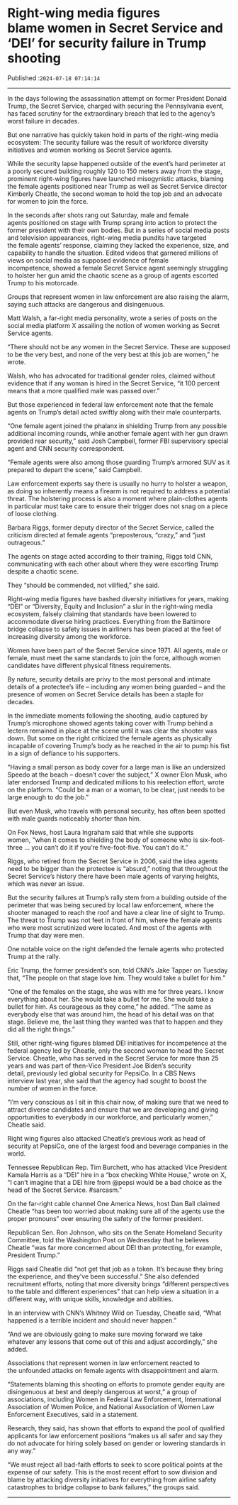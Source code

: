 # Right-wing media figures blame women in Secret Service and ‘DEI’ for security failure in Trump shooting

Published :`2024-07-18 07:14:14`

---

In the days following the assassination attempt on former President Donald Trump, the Secret Service, charged with securing the Pennsylvania event, has faced scrutiny for the extraordinary breach that led to the agency’s worst failure in decades.

But one narrative has quickly taken hold in parts of the right-wing media ecosystem: The security failure was the result of workforce diversity initiatives and women working as Secret Service agents.

While the security lapse happened outside of the event’s hard perimeter at a poorly secured building roughly 120 to 150 meters away from the stage, prominent right-wing figures have launched misogynistic attacks, blaming the female agents positioned near Trump as well as Secret Service director Kimberly Cheatle, the second woman to hold the top job and an advocate for women to join the force.

In the seconds after shots rang out Saturday, male and female agents positioned on stage with Trump sprang into action to protect the former president with their own bodies. But in a series of social media posts and television appearances, right-wing media pundits have targeted the female agents’ response, claiming they lacked the experience, size, and capability to handle the situation. Edited videos that garnered millions of views on social media as supposed evidence of female incompetence, showed a female Secret Service agent seemingly struggling to holster her gun amid the chaotic scene as a group of agents escorted Trump to his motorcade.

Groups that represent women in law enforcement are also raising the alarm, saying such attacks are dangerous and disingenuous.

Matt Walsh, a far-right media personality, wrote a series of posts on the social media platform X assailing the notion of women working as Secret Service agents.

“There should not be any women in the Secret Service. These are supposed to be the very best, and none of the very best at this job are women,” he wrote.

Walsh, who has advocated for traditional gender roles, claimed without evidence that if any woman is hired in the Secret Service, “it 100 percent means that a more qualified male was passed over.”

But those experienced in federal law enforcement note that the female agents on Trump’s detail acted swiftly along with their male counterparts.

“One female agent joined the phalanx in shielding Trump from any possible additional incoming rounds, while another female agent with her gun drawn provided rear security,” said Josh Campbell, former FBI supervisory special agent and CNN security correspondent.

“Female agents were also among those guarding Trump’s armored SUV as it prepared to depart the scene,” said Campbell.

Law enforcement experts say there is usually no hurry to holster a weapon, as doing so inherently means a firearm is not required to address a potential threat. The holstering process is also a moment where plain-clothes agents in particular must take care to ensure their trigger does not snag on a piece of loose clothing.

Barbara Riggs, former deputy director of the Secret Service, called the criticism directed at female agents “preposterous, “crazy,” and “just outrageous.”

The agents on stage acted according to their training, Riggs told CNN, communicating with each other about where they were escorting Trump despite a chaotic scene.

They “should be commended, not vilified,” she said.

Right-wing media figures have bashed diversity initiatives for years, making “DEI” or “Diversity, Equity and Inclusion” a slur in the right-wing media ecosystem, falsely claiming that standards have been lowered to accommodate diverse hiring practices. Everything from the Baltimore bridge collapse to safety issues in airliners has been placed at the feet of increasing diversity among the workforce.

Women have been part of the Secret Service since 1971. All agents, male or female, must meet the same standards to join the force, although women candidates have different physical fitness requirements.

By nature, security details are privy to the most personal and intimate details of a protectee’s life – including any women being guarded – and the presence of women on Secret Service details has been a staple for decades.

In the immediate moments following the shooting, audio captured by Trump’s microphone showed agents taking cover with Trump behind a lectern remained in place at the scene until it was clear the shooter was down. But some on the right criticized the female agents as physically incapable of covering Trump’s body as he reached in the air to pump his fist in a sign of defiance to his supporters.

“Having a small person as body cover for a large man is like an undersized Speedo at the beach – doesn’t cover the subject,” X owner Elon Musk, who later endorsed Trump and dedicated millions to his reelection effort, wrote on the platform. “Could be a man or a woman, to be clear, just needs to be large enough to do the job.”

But even Musk, who travels with personal security, has often been spotted with male guards noticeably shorter than him.

On Fox News, host Laura Ingraham said that while she supports women, “when it comes to shielding the body of someone who is six-foot-three … you can’t do it if you’re five-foot-five. You can’t do it.”

Riggs, who retired from the Secret Service in 2006, said the idea agents need to be bigger than the protectee is “absurd,” noting that throughout the Secret Service’s history there have been male agents of varying heights, which was never an issue.

But the security failures at Trump’s rally stem from a building outside of the perimeter that was being secured by local law enforcement, where the shooter managed to reach the roof and have a clear line of sight to Trump. The threat to Trump was not feet in front of him, where the female agents who were most scrutinized were located. And most of the agents with Trump that day were men.

One notable voice on the right defended the female agents who protected Trump at the rally.

Eric Trump, the former president’s son, told CNN’s Jake Tapper on Tuesday that, “The people on that stage love him. They would take a bullet for him.”

“One of the females on the stage, she was with me for three years. I know everything about her. She would take a bullet for me. She would take a bullet for him. As courageous as they come,” he added. “The same as everybody else that was around him, the head of his detail was on that stage. Believe me, the last thing they wanted was that to happen and they did all the right things.”

Still, other right-wing figures blamed DEI initiatives for incompetence at the federal agency led by Cheatle, only the second woman to head the Secret Service. Cheatle, who has served in the Secret Service for more than 25 years and was part of then-Vice President Joe Biden’s security detail, previously led global security for PepsiCo. In a CBS News interview last year, she said that the agency had sought to boost the number of women in the force.

“I’m very conscious as I sit in this chair now, of making sure that we need to attract diverse candidates and ensure that we are developing and giving opportunities to everybody in our workforce, and particularly women,” Cheatle said.

Right wing figures also attacked Cheatle’s previous work as head of security at PepsiCo, one of the largest food and beverage companies in the world.

Tennessee Republican Rep. Tim Burchett, who has attacked Vice President Kamala Harris as a “DEI” hire in a “box checking White House,” wrote on X, “I can’t imagine that a DEI hire from @pepsi would be a bad choice as the head of the Secret Service. #sarcasm.”

On the far-right cable channel One America News, host Dan Ball claimed Cheatle “has been too worried about making sure all of the agents use the proper pronouns” over ensuring the safety of the former president.

Republican Sen. Ron Johnson, who sits on the Senate Homeland Security Committee, told the Washington Post on Wednesday that he believes Cheatle “was far more concerned about DEI than protecting, for example, President Trump.”

Riggs said Cheatle did “not get that job as a token. It’s because they bring the experience, and they’ve been successful.” She also defended recruitment efforts, noting that more diversity brings “different perspectives to the table and different experiences” that can help view a situation in a different way, with unique skills, knowledge and abilities.

In an interview with CNN’s Whitney Wild on Tuesday, Cheatle said, “What happened is a terrible incident and should never happen.”

“And we are obviously going to make sure moving forward we take whatever any lessons that come out of this and adjust accordingly,” she added.

Associations that represent women in law enforcement reacted to the unfounded attacks on female agents with disappointment and alarm.

“Statements blaming this shooting on efforts to promote gender equity are disingenuous at best and deeply dangerous at worst,” a group of associations, including Women in Federal Law Enforcement, International Association of Women Police, and National Association of Women Law Enforcement Executives, said in a statement.

Research, they said, has shown that efforts to expand the pool of qualified applicants for law enforcement positions “makes us all safer and say they do not advocate for hiring solely based on gender or lowering standards in any way.”

“We must reject all bad-faith efforts to seek to score political points at the expense of our safety. This is the most recent effort to sow division and blame by attacking diversity initiatives for everything from airline safety catastrophes to bridge collapse to bank failures,” the groups said.

---

